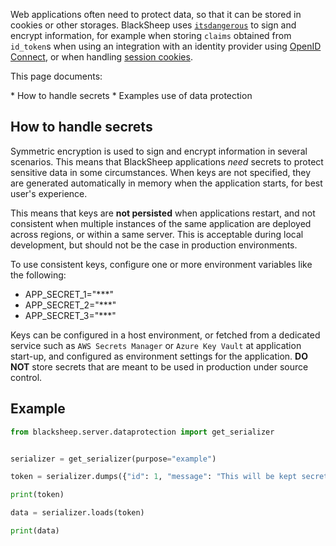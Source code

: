 Web applications often need to protect data, so that it can be stored in
cookies or other storages. BlackSheep uses [`itsdangerous`](https://pypi.org/project/itsdangerous/) to sign and encrypt
information, for example when storing `claims` obtained from `id_token`s when
using an integration with an identity provider using [OpenID
Connect](../authentication/#oidc), or when handling [session cookies](../sessions/).

This page documents:

<div class="check-list"></div>
* How to handle secrets
* Examples use of data protection

## How to handle secrets

Symmetric encryption is used to sign and encrypt information in several
scenarios. This means that BlackSheep applications _need_ secrets to protect
sensitive data in some circumstances. When keys are not specified, they are
generated automatically in memory when the application starts, for best user's
experience.

This means that keys are <strong>not persisted</strong> when applications
restart, and not consistent when multiple instances of the same application
are deployed across regions, or within a same server. This is acceptable during
local development, but should not be the case in production environments.

To use consistent keys, configure one or more environment variables like the
following:

* APP_SECRET_1="***"
* APP_SECRET_2="***"
* APP_SECRET_3="***"

Keys can be configured in a host environment, or fetched from a dedicated
service such as `AWS Secrets Manager` or `Azure Key Vault` at application
start-up, and configured as environment settings for the application.
<strong>DO NOT</strong> store secrets that are meant to be used in production
under source control.

## Example

```python
from blacksheep.server.dataprotection import get_serializer


serializer = get_serializer(purpose="example")

token = serializer.dumps({"id": 1, "message": "This will be kept secret"})

print(token)

data = serializer.loads(token)

print(data)
```
